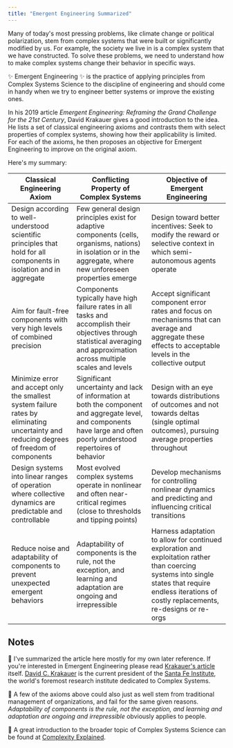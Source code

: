 ```yaml
---
title: "Emergent Engineering Summarized"
---
```


Many of today's most pressing problems, like climate change or political polarization, stem from complex systems that were built or significantly modified by us. For example, the society we live in is a complex system that we have constructed. To solve these problems, we need to understand how to make complex systems change their behavior in specific ways.

✨ Emergent Engineering ✨ is the practice of applying principles from Complex Systems Science to the discipline of engineering and should come in handy when we try to engineer better systems or improve the existing ones.

In his 2019 article _Emergent Engineering: Reframing the Grand Challenge for the 21st Century_, David Krakauer gives a good introduction to the idea. He lists a set of classical engineering axioms and contrasts them with select properties of complex systems, showing how their applicability is limited. For each of the axioms, he then proposes an objective for Emergent Engineering to improve on the original axiom.

Here's my summary:

| Classical Engineering Axiom | Conflicting Property of Complex Systems | Objective of Emergent Engineering |
| - | - | - |
| Design according to well-understood scientific principles that hold for all components in isolation and in aggregate | Few general design principles exist for adaptive components (cells, organisms, nations) in isolation or in the aggregate, where new unforeseen properties emerge | Design toward better incentives: Seek to modify the reward or selective context in which semi-autonomous agents operate |
| Aim for fault-free components with very high levels of combined precision | Components typically have high failure rates in all tasks and accomplish their objectives through statistical averaging and approximation across multiple scales and levels | Accept significant component error rates and focus on mechanisms that can average and aggregate these effects to acceptable levels in the collective output |
| Minimize error and accept only the smallest system failure rates by eliminating uncertainty and reducing degrees of freedom of components | Significant uncertainty and lack of information at both the component and aggregate level, and components have large and often poorly understood repertoires of behavior | Design with an eye towards distributions of outcomes and not towards deltas (single optimal outcomes), pursuing average properties throughout |
| Design systems into linear ranges of operation where collective dynamics are predictable and controllable | Most evolved complex systems operate in nonlinear and often near-critical regimes (close to thresholds and tipping points) | Develop mechanisms for controlling nonlinear dynamics and predicting and influencing critical transitions |
| Reduce noise and adaptability of components to prevent unexpected emergent behaviors | Adaptability of components is the rule, not the exception, and learning and adaptation are ongoing and irrepressible | Harness adaptation to allow for continued exploration and exploitation rather than coercing systems into single states that require endless iterations of costly replacements, re-designs or re-orgs |

## Notes

📝 I've summarized the article here mostly for my own later reference. If you're interested in Emergent Engineering please read [Krakauer's article](https://santafe.edu/downloadpages/emergent-engineering-krakauer-2019) itself. [David C. Krakauer](https://en.wikipedia.org/wiki/David_Krakauer_(scientist)) is the current president of the [Santa Fe Institute](https://www.santafe.edu), the world's foremost research institute dedicated to Complex Systems.

📝 A few of the axioms above could also just as well stem from traditional management of organizations, and fail for the same given reasons. _Adaptability of components is the rule, not the exception, and learning and adaptation are ongoing and irrepressible_ obviously applies to people.

📝 A great introduction to the broader topic of Complex Systems Science can be found at [Complexity Explained](https://complexityexplained.github.io/).
